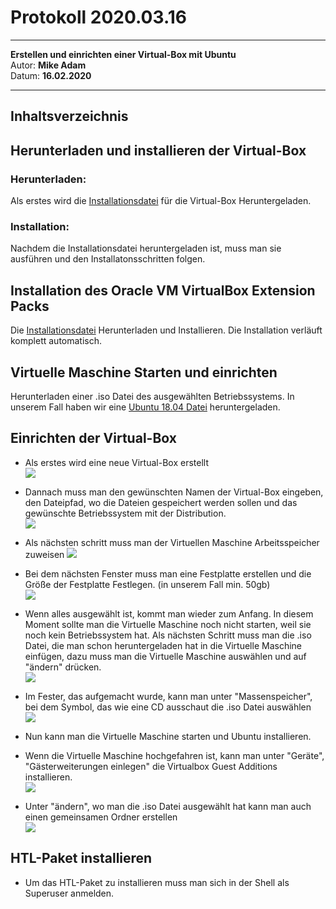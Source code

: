 # Protokoll 2020.03.16
--------------------------
**Erstellen und einrichten einer Virtual-Box mit Ubuntu**  
Autor: **Mike Adam**  
Datum: **16.02.2020**

--------------------------

## Inhaltsverzeichnis

## Herunterladen und installieren der Virtual-Box
### Herunterladen:
Als erstes wird die [Installationsdatei](https://www.virtualbox.org/wiki/Downloads) für die Virtual-Box Heruntergeladen.
### Installation:
Nachdem die Installationsdatei heruntergeladen ist, muss man sie ausführen und den Installatonsschritten folgen.

## Installation des Oracle VM VirtualBox Extension Packs
Die [Installationsdatei](https://www.virtualbox.org/wiki/Downloads) Herunterladen und Installieren. Die Installation verläuft komplett automatisch.

## Virtuelle Maschine Starten und einrichten
Herunterladen einer .iso Datei des ausgewählten Betriebssystems. In unserem Fall haben wir eine [Ubuntu 18.04 Datei](https://ubuntu.com/download/desktop/thank-you?version=18.04.4&architecture=amd64) heruntergeladen. 

## Einrichten der Virtual-Box
* Als erstes wird eine neue Virtual-Box erstellt   
![](https://cdn.discordapp.com/attachments/420277853033332736/689397168708124684/Bild_1.PNG)

* Dannach muss man den gewünschten Namen der Virtual-Box eingeben, den Dateipfad, wo die Dateien gespeichert werden sollen und das gewünschte Betriebssystem mit der Distribution.   
![](https://cdn.discordapp.com/attachments/420277853033332736/689399639647977520/Bild_2dasdasdasd.png)

* Als nächsten schritt muss man der Virtuellen Maschine Arbeitsspeicher zuweisen
![](https://cdn.discordapp.com/attachments/420277853033332736/689397174659973122/Bild_3.PNG)

* Bei dem nächsten Fenster muss man eine Festplatte erstellen und die Größe der Festplatte Festlegen. (in unserem Fall min. 50gb)   
![](https://cdn.discordapp.com/attachments/420277853033332736/689397176694341650/Bild_4.PNG)

* Wenn alles ausgewählt ist, kommt man wieder zum Anfang. In diesem Moment sollte man die Virtuelle Maschine noch nicht starten, weil sie noch kein Betriebssystem hat. Als nächsten Schritt muss man die .iso Datei, die man schon heruntergeladen hat in die Virtuelle Maschine einfügen, dazu muss man die Virtuelle Maschine auswählen und auf "ändern" drücken.   
![](https://cdn.discordapp.com/attachments/420277853033332736/689397168708124684/Bild_1.PNG)

* Im Fester, das aufgemacht wurde, kann man unter "Massenspeicher", bei dem Symbol, das wie eine CD ausschaut die .iso Datei auswählen   
![](https://cdn.discordapp.com/attachments/420277853033332736/689397181127458826/Bild_7.PNG)

* Nun kann man die Virtuelle Maschine starten und Ubuntu installieren.
* Wenn die Virtuelle Maschine hochgefahren ist, kann man unter "Geräte", "Gästerweiterungen einlegen" die Virtualbox Guest Additions installieren.   
![](https://cdn.discordapp.com/attachments/420277853033332736/689409868079300639/Unbenanntsadasd.PNG)

 * Unter "ändern", wo man die .iso Datei ausgewählt hat kann man auch einen gemeinsamen Ordner erstellen      
 ![](https://cdn.discordapp.com/attachments/420277853033332736/689412325056315430/ydsfysdfy.PNG)
 
 ## HTL-Paket installieren
 * Um das HTL-Paket zu installieren muss man sich in der Shell als Superuser anmelden.
